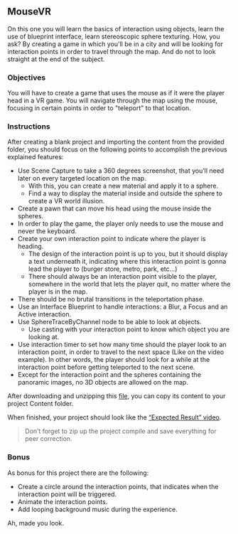 ## MouseVR

On this one you will learn the basics of interaction using objects, learn the use of blueprint interface, learn stereoscopic sphere texturing. How, you ask? By creating a game in which you'll be in a city and will be looking for interaction points in order to travel through the map. And do not to look straight at the end of the subject.

### Objectives

You will have to create a game that uses the mouse as if it were the player head in a VR game. You will navigate through the map using the mouse, focusing in certain points in order to "teleport" to that location.

### Instructions

After creating a blank project and importing the content from the provided folder, you should focus on the following points to accomplish the previous explained features:

- Use Scene Capture to take a 360 degrees screenshot, that you’ll need later on every targeted location on the map.
  - With this, you can create a new material and apply it to a sphere.
  - Find a way to display the material inside and outside the sphere to create a VR world illusion.
- Create a pawn that can move his head using the mouse inside the spheres.
- In order to play the game, the player only needs to use the mouse and never the keyboard.
- Create your own interaction point to indicate where the player is heading.
  - The design of the interaction point is up to you, but it should display a text underneath it, indicating where this interaction point is gonna lead the player to (burger store, metro, park, etc...)
  - There should always be an interaction point visible to the player, somewhere in the world that lets the player quit, no matter where the player is in the map.
- There should be no brutal transitions in the teleportation phase.
- Use an Interface Blueprint to handle interactions: a Blur, a Focus and an Active interaction.
- Use SphereTraceByChannel node to be able to look at objects.
  - Use casting with your interaction point to know which object you are looking at.
- Use interaction timer to set how many time should the player look to an interaction point, in order to travel to the next space (Like on the video example). In other words, the player should look for a while at the interaction point before getting teleported to the next scene.
- Except for the interaction point and the spheres containing the panoramic images, no 3D objects are allowed on the map.

After downloading and unzipping this [file](https://assets.01-edu.org/MouseVR.zip), you can copy its content to your project Content folder.

When finished, your project should look like the [“Expected Result” video](https://youtu.be/Tor1Q10NG_Q).

> Don’t forget to zip up the project compile and save everything for peer correction.

### Bonus

As bonus for this project there are the following:

- Create a circle around the interaction points, that indicates when the interaction point will be triggered.
- Animate the interaction points.
- Add looping background music during the experience.

Ah, made you look.
